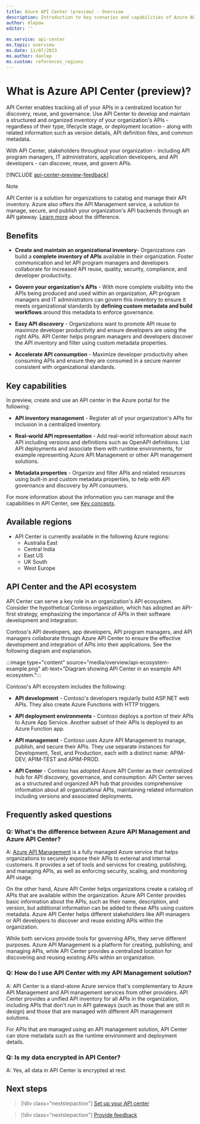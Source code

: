 ```yaml
---
title: Azure API Center (preview) - Overview
description: Introduction to key scenarios and capabilities of Azure API Center. API Center inventories an organization's APIs for discovery, reuse, and governance at scale.
author: dlepow
editor: ''
 
ms.service: api-center
ms.topic: overview
ms.date: 11/07/2023
ms.author: danlep 
ms.custom: references_regions
---
```


# What is Azure API Center (preview)?

API Center enables tracking all of your APIs in a centralized location for discovery, reuse, and governance. Use API Center to develop and maintain a structured and organized inventory of your organization's APIs - regardless of their type, lifecycle stage, or deployment location - along with related information such as version details, API definition files, and common metadata. 

With API Center, stakeholders throughout your organization - including API program managers, IT administrators, application developers, and API developers - can discover, reuse, and govern APIs.  

[!INCLUDE [api-center-preview-feedback](includes/api-center-preview-feedback.md)]

> [!NOTE]
> API Center is a solution for organizations to catalog and manage their API inventory. Azure also offers the API Management service, a solution to manage, secure, and publish your organization's API backends through an API gateway. [Learn more](#q-whats-the-difference-between-azure-api-management-and-azure-api-center) about the difference.

## Benefits

* **Create and maintain an organizational inventory​** - Organizations can build a **complete inventory of APIs** available in their organization. Foster communication and let API program managers and developers collaborate for increased API reuse, quality, security, compliance, and developer productivity.​

*  **Govern your organization's APIs** - With more complete visibility into the APIs being produced and used within an organization, API program managers and IT administrators can govern this inventory to ensure it meets organizational standards by **defining custom metadata and build workflows** around this metadata to enforce governance.​

* **Easy API discovery** - Organizations want to promote API reuse to maximize developer productivity and ensure developers are using the right APIs. API Center helps program managers and developers  discover the API inventory and filter using custom metadata properties. ​

* **Accelerate API consumption** - Maximize developer productivity when consuming APIs and ensure they are consumed in a secure manner consistent with organizational standards. 

## Key capabilities

In preview, create and use an API center in the Azure portal for the following:

* **API inventory management** - Register all of your organization's APIs for inclusion in a centralized inventory.

* **Real-world API representation** - Add real-world information about each API including versions and definitions such as OpenAPI definitions. List API deployments and associate them with runtime environments, for example representing Azure API Management or other API management solutions.

* **Metadata properties** - Organize and filter APIs and related resources using built-in and custom metadata properties, to help with API governance and discovery by API consumers.  

For more information about the information you can manage and the capabilities in API Center, see [Key concepts](key-concepts.md).

## Available regions

* API Center is currently available in the following Azure regions:
   * Australia East
   * Central India
   * East US
   * UK South
   * West Europe 
             
## API Center and the API ecosystem

API Center can serve a key role in an organization's API ecosystem. Consider the hypothetical Contoso organization, which has adopted an API-first strategy, emphasizing the importance of APIs in their software development and integration. 

Contoso's API developers, app developers, API program managers, and API managers collaborate through Azure API Center to ensure the effective development and integration of APIs into their applications. See the following diagram and explanation.

:::image type="content" source="media/overview/api-ecosystem-example.png" alt-text="Diagram showing API Center in an example API ecosystem.":::

Contoso's API ecosystem includes the following:

* **API development** - Contoso's developers regularly build ASP.NET web APIs. They also create Azure Functions with HTTP triggers.

* **API deployment environments** - Contoso deploys a portion of their APIs to Azure App Service. Another subset of their APIs is deployed to an Azure Function app. 

* **API management** - Contoso uses Azure API Management to manage, publish, and secure their APIs. They use separate instances for Development, Test, and Production, each with a distinct name: APIM-DEV, APIM-TEST and APIM-PROD. 

* **API Center** - Contoso has adopted Azure API Center as their centralized hub for API discovery, governance, and consumption. API Center serves as a structured and organized API hub that provides comprehensive information about all organizational APIs, maintaining related information including versions and associated deployments. 

## Frequently asked questions

### Q: What's the difference between Azure API Management and Azure API Center? 

A: [Azure API Management](../api-management/api-management-key-concepts.md) is a fully managed Azure service that helps organizations to securely expose their APIs to external and internal customers. It provides a set of tools and services for creating, publishing, and managing APIs, as well as enforcing security, scaling, and monitoring API usage. 

On the other hand, Azure API Center helps organizations create a catalog of APIs that are available within the organization. Azure API Center provides basic information about the APIs, such as their name, description, and version, but additional information can be added to these APIs using custom metadata. Azure API Center helps different stakeholders like API managers or API developers to discover and reuse existing APIs within the organization.  

While both services provide tools for governing APIs, they serve different purposes. Azure API Management is a platform for creating, publishing, and managing APIs, while API Center provides a centralized location for discovering and reusing existing APIs within an organization. 


### Q: How do I use API Center with my API Management solution? 

A: API Center is a stand-alone Azure service that's complementary to Azure API Management and API management services from other providers. API Center provides a unified API inventory for all APIs in the organization, including APIs that don't run in API gateways (such as those that are still in design) and those that are managed with different API management solutions.

For APIs that are managed using an API management solution, API Center can store metadata such as the runtime environment and deployment details. 

### Q: Is my data encrypted in API Center?

A: Yes, all data in API Center is encrypted at rest.

## Next steps

> [!div class="nextstepaction"]
> [Set up your API center](set-up-api-center.md)

> [!div class="nextstepaction"]
> [Provide feedback](https://aka.ms/apicenter/preview/feedback)

